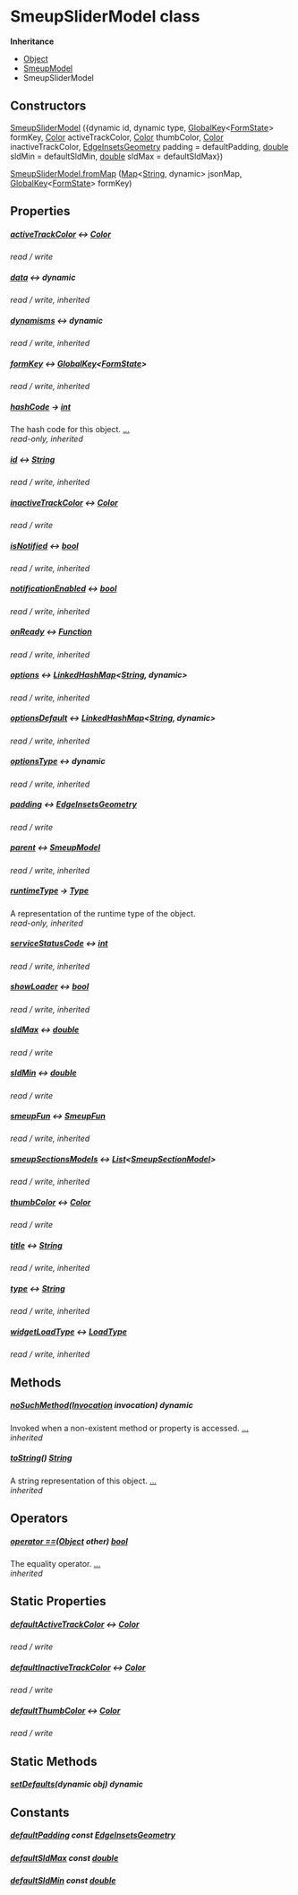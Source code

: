 


# SmeupSliderModel class











**Inheritance**

- [Object](https://api.flutter.dev/flutter/dart-core/Object-class.html)
- [SmeupModel](../smeup_models_widgets_smeup_model/SmeupModel-class.md)
- SmeupSliderModel






## Constructors

[SmeupSliderModel](../smeup_models_widgets_smeup_slider_model/SmeupSliderModel/SmeupSliderModel.md) ({dynamic id, dynamic type, [GlobalKey](https://api.flutter.dev/flutter/widgets/GlobalKey-class.html)&lt;[FormState](https://api.flutter.dev/flutter/widgets/FormState-class.html)> formKey, [Color](https://api.flutter.dev/flutter/dart-ui/Color-class.html) activeTrackColor, [Color](https://api.flutter.dev/flutter/dart-ui/Color-class.html) thumbColor, [Color](https://api.flutter.dev/flutter/dart-ui/Color-class.html) inactiveTrackColor, [EdgeInsetsGeometry](https://api.flutter.dev/flutter/painting/EdgeInsetsGeometry-class.html) padding = defaultPadding, [double](https://api.flutter.dev/flutter/dart-core/double-class.html) sldMin = defaultSldMin, [double](https://api.flutter.dev/flutter/dart-core/double-class.html) sldMax = defaultSldMax})

    

[SmeupSliderModel.fromMap](../smeup_models_widgets_smeup_slider_model/SmeupSliderModel/SmeupSliderModel.fromMap.md) ([Map](https://api.flutter.dev/flutter/dart-core/Map-class.html)&lt;[String](https://api.flutter.dev/flutter/dart-core/String-class.html), dynamic> jsonMap, [GlobalKey](https://api.flutter.dev/flutter/widgets/GlobalKey-class.html)&lt;[FormState](https://api.flutter.dev/flutter/widgets/FormState-class.html)> formKey)

    


## Properties

##### [activeTrackColor](../smeup_models_widgets_smeup_slider_model/SmeupSliderModel/activeTrackColor.md) &#8596; [Color](https://api.flutter.dev/flutter/dart-ui/Color-class.html)



   
_read / write_



##### [data](../smeup_models_widgets_smeup_model/SmeupModel/data.md) &#8596; dynamic



   
_read / write, inherited_



##### [dynamisms](../smeup_models_widgets_smeup_model/SmeupModel/dynamisms.md) &#8596; dynamic



   
_read / write, inherited_



##### [formKey](../smeup_models_widgets_smeup_model/SmeupModel/formKey.md) &#8596; [GlobalKey](https://api.flutter.dev/flutter/widgets/GlobalKey-class.html)&lt;[FormState](https://api.flutter.dev/flutter/widgets/FormState-class.html)>



   
_read / write, inherited_



##### [hashCode](https://api.flutter.dev/flutter/dart-core/Object/hashCode.html) &#8594; [int](https://api.flutter.dev/flutter/dart-core/int-class.html)



The hash code for this object. [...](https://api.flutter.dev/flutter/dart-core/Object/hashCode.html)  
_read-only, inherited_



##### [id](../smeup_models_widgets_smeup_model/SmeupModel/id.md) &#8596; [String](https://api.flutter.dev/flutter/dart-core/String-class.html)



   
_read / write, inherited_



##### [inactiveTrackColor](../smeup_models_widgets_smeup_slider_model/SmeupSliderModel/inactiveTrackColor.md) &#8596; [Color](https://api.flutter.dev/flutter/dart-ui/Color-class.html)



   
_read / write_



##### [isNotified](../smeup_models_widgets_smeup_model/SmeupModel/isNotified.md) &#8596; [bool](https://api.flutter.dev/flutter/dart-core/bool-class.html)



   
_read / write, inherited_



##### [notificationEnabled](../smeup_models_widgets_smeup_model/SmeupModel/notificationEnabled.md) &#8596; [bool](https://api.flutter.dev/flutter/dart-core/bool-class.html)



   
_read / write, inherited_



##### [onReady](../smeup_models_widgets_smeup_model/SmeupModel/onReady.md) &#8596; [Function](https://api.flutter.dev/flutter/dart-core/Function-class.html)



   
_read / write, inherited_



##### [options](../smeup_models_widgets_smeup_model/SmeupModel/options.md) &#8596; [LinkedHashMap](https://api.flutter.dev/flutter/dart-collection/LinkedHashMap-class.html)&lt;[String](https://api.flutter.dev/flutter/dart-core/String-class.html), dynamic>



   
_read / write, inherited_



##### [optionsDefault](../smeup_models_widgets_smeup_model/SmeupModel/optionsDefault.md) &#8596; [LinkedHashMap](https://api.flutter.dev/flutter/dart-collection/LinkedHashMap-class.html)&lt;[String](https://api.flutter.dev/flutter/dart-core/String-class.html), dynamic>



   
_read / write, inherited_



##### [optionsType](../smeup_models_widgets_smeup_model/SmeupModel/optionsType.md) &#8596; dynamic



   
_read / write, inherited_



##### [padding](../smeup_models_widgets_smeup_slider_model/SmeupSliderModel/padding.md) &#8596; [EdgeInsetsGeometry](https://api.flutter.dev/flutter/painting/EdgeInsetsGeometry-class.html)



   
_read / write_



##### [parent](../smeup_models_widgets_smeup_model/SmeupModel/parent.md) &#8596; [SmeupModel](../smeup_models_widgets_smeup_model/SmeupModel-class.md)



   
_read / write, inherited_



##### [runtimeType](https://api.flutter.dev/flutter/dart-core/Object/runtimeType.html) &#8594; [Type](https://api.flutter.dev/flutter/dart-core/Type-class.html)



A representation of the runtime type of the object.   
_read-only, inherited_



##### [serviceStatusCode](../smeup_models_widgets_smeup_model/SmeupModel/serviceStatusCode.md) &#8596; [int](https://api.flutter.dev/flutter/dart-core/int-class.html)



   
_read / write, inherited_



##### [showLoader](../smeup_models_widgets_smeup_model/SmeupModel/showLoader.md) &#8596; [bool](https://api.flutter.dev/flutter/dart-core/bool-class.html)



   
_read / write, inherited_



##### [sldMax](../smeup_models_widgets_smeup_slider_model/SmeupSliderModel/sldMax.md) &#8596; [double](https://api.flutter.dev/flutter/dart-core/double-class.html)



   
_read / write_



##### [sldMin](../smeup_models_widgets_smeup_slider_model/SmeupSliderModel/sldMin.md) &#8596; [double](https://api.flutter.dev/flutter/dart-core/double-class.html)



   
_read / write_



##### [smeupFun](../smeup_models_widgets_smeup_model/SmeupModel/smeupFun.md) &#8596; [SmeupFun](../smeup_models_smeup_fun/SmeupFun-class.md)



   
_read / write, inherited_



##### [smeupSectionsModels](../smeup_models_widgets_smeup_model/SmeupModel/smeupSectionsModels.md) &#8596; [List](https://api.flutter.dev/flutter/dart-core/List-class.html)&lt;[SmeupSectionModel](../smeup_models_widgets_smeup_section_model/SmeupSectionModel-class.md)>



   
_read / write, inherited_



##### [thumbColor](../smeup_models_widgets_smeup_slider_model/SmeupSliderModel/thumbColor.md) &#8596; [Color](https://api.flutter.dev/flutter/dart-ui/Color-class.html)



   
_read / write_



##### [title](../smeup_models_widgets_smeup_model/SmeupModel/title.md) &#8596; [String](https://api.flutter.dev/flutter/dart-core/String-class.html)



   
_read / write, inherited_



##### [type](../smeup_models_widgets_smeup_model/SmeupModel/type.md) &#8596; [String](https://api.flutter.dev/flutter/dart-core/String-class.html)



   
_read / write, inherited_



##### [widgetLoadType](../smeup_models_widgets_smeup_model/SmeupModel/widgetLoadType.md) &#8596; [LoadType](../smeup_models_widgets_smeup_model/LoadType.md)



   
_read / write, inherited_




## Methods

##### [noSuchMethod](https://api.flutter.dev/flutter/dart-core/Object/noSuchMethod.html)([Invocation](https://api.flutter.dev/flutter/dart-core/Invocation-class.html) invocation) dynamic



Invoked when a non-existent method or property is accessed. [...](https://api.flutter.dev/flutter/dart-core/Object/noSuchMethod.html)  
_inherited_



##### [toString](https://api.flutter.dev/flutter/dart-core/Object/toString.html)() [String](https://api.flutter.dev/flutter/dart-core/String-class.html)



A string representation of this object. [...](https://api.flutter.dev/flutter/dart-core/Object/toString.html)  
_inherited_




## Operators

##### [operator ==](https://api.flutter.dev/flutter/dart-core/Object/operator_equals.html)([Object](https://api.flutter.dev/flutter/dart-core/Object-class.html) other) [bool](https://api.flutter.dev/flutter/dart-core/bool-class.html)



The equality operator. [...](https://api.flutter.dev/flutter/dart-core/Object/operator_equals.html)  
_inherited_




## Static Properties

##### [defaultActiveTrackColor](../smeup_models_widgets_smeup_slider_model/SmeupSliderModel/defaultActiveTrackColor.md) &#8596; [Color](https://api.flutter.dev/flutter/dart-ui/Color-class.html)



   
_read / write_



##### [defaultInactiveTrackColor](../smeup_models_widgets_smeup_slider_model/SmeupSliderModel/defaultInactiveTrackColor.md) &#8596; [Color](https://api.flutter.dev/flutter/dart-ui/Color-class.html)



   
_read / write_



##### [defaultThumbColor](../smeup_models_widgets_smeup_slider_model/SmeupSliderModel/defaultThumbColor.md) &#8596; [Color](https://api.flutter.dev/flutter/dart-ui/Color-class.html)



   
_read / write_




## Static Methods

##### [setDefaults](../smeup_models_widgets_smeup_slider_model/SmeupSliderModel/setDefaults.md)(dynamic obj) dynamic



   





## Constants

##### [defaultPadding](../smeup_models_widgets_smeup_slider_model/SmeupSliderModel/defaultPadding-constant.md) const [EdgeInsetsGeometry](https://api.flutter.dev/flutter/painting/EdgeInsetsGeometry-class.html)



   




##### [defaultSldMax](../smeup_models_widgets_smeup_slider_model/SmeupSliderModel/defaultSldMax-constant.md) const [double](https://api.flutter.dev/flutter/dart-core/double-class.html)



   




##### [defaultSldMin](../smeup_models_widgets_smeup_slider_model/SmeupSliderModel/defaultSldMin-constant.md) const [double](https://api.flutter.dev/flutter/dart-core/double-class.html)



   









